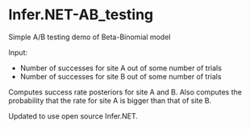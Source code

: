 # Infer.NET-AB_testing
Simple A/B testing demo of Beta-Binomial model

Input:
- Number of successes for site A out of some number of trials
- Number of successes for site B out of some number of trials

Computes success rate posteriors for site A and B. Also computes the probability that the rate for site A is bigger than that of site B.

Updated to use open source Infer.NET.

